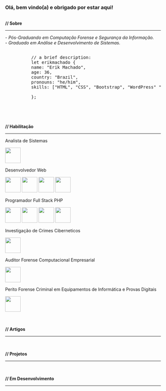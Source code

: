 ### Olá, bem vindo(a) e obrigado por estar aqui!
<br />
<strong>// Sobre</strong>
<hr>
- <em>Pós-Graduando em Computação Forense e Segurança da Informação.</em><br />
- <em>Graduado em Análise e Desenvolvimento de Sistemas.</em>
<br /><br />
<pre>
          // a brief description:
          let erikmachado {
          name: "Erik Machado",
          age: 36,
          country: "Brazil",
          pronouns: "he/him",
          skills: ["HTML", "CSS", "Bootstrap", "WordPress" "PHP", "MySQL"],
          <!-- bootcamps: ["", " ()"], -->
          };
</pre>
<br />

<br /><br />
<strong>// Habilitação</strong>
<hr>

Analista de Sistemas
<div style="display: inline">
          <img width="50" heigt="50" src="https://cdn.jsdelivr.net/gh/devicons/devicon/icons/bash/bash-original.svg" />
</div>
<br />

Desenvolvedor Web
<div style="display: inline">
          <img width="50" heigt="50" src="https://cdn.jsdelivr.net/gh/devicons/devicon/icons/html5/html5-original-wordmark.svg" /> 
          <img width="50" heigt="50" src="https://cdn.jsdelivr.net/gh/devicons/devicon/icons/css3/css3-original-wordmark.svg" />
          <img width="50" heigt="50" src="https://cdn.jsdelivr.net/gh/devicons/devicon/icons/bootstrap/bootstrap-original-wordmark.svg" /> 
          <img width="50" heigt="50" src="https://cdn.jsdelivr.net/gh/devicons/devicon/icons/wordpress/wordpress-plain-wordmark.svg" />
</div>
<br />

Programador Full Stack PHP
<div style="display: inline">
          <img width="50" heigt="50" src="https://cdn.jsdelivr.net/gh/devicons/devicon/icons/php/php-original.svg" /> 
          <img width="50" heigt="50" src="https://cdn.jsdelivr.net/gh/devicons/devicon/icons/mysql/mysql-original-wordmark.svg" /> 
          <img width="50" heigt="50" src="https://cdn.jsdelivr.net/gh/devicons/devicon/icons/apache/apache-original-wordmark.svg" />
          <img width="50" heigt="50" src="https://cdn.jsdelivr.net/gh/devicons/devicon/icons/laravel/laravel-plain-wordmark.svg" />
</div>
<br />

Investigação de Crimes Ciberneticos
<div style="display: inline">
          <img width="50" heigt="50" src="https://cdn.jsdelivr.net/gh/devicons/devicon/icons/bash/bash-original.svg" />
</div>
<br />

Auditor Forense Computacional Empresarial
<div style="display: inline">
          <img width="50" heigt="50" src="https://cdn.jsdelivr.net/gh/devicons/devicon/icons/bash/bash-original.svg" />
</div>
<br />

Perito Forense Criminal em Equipamentos de Informática e Provas Digitais
<div style="display: inline">
          <img width="50" heigt="50" src="https://cdn.jsdelivr.net/gh/devicons/devicon/icons/bash/bash-original.svg" />
</div>
<br />

<br /><br />
<strong>// Artigos</strong>
<hr>

<br /><br />
<strong>// Projetos</strong>
<hr>

<br /><br />
<strong>// Em Desenvolvimento</strong>
<hr
- Ethical Hacker
- Analista de Cyber Security




          
          

<!--
**erikmachadopro/erikmachadopro** is a ✨ _special_ ✨ repository because its `README.md` (this file) appears on your GitHub profile.

Here are some ideas to get you started:

- 🔭 I’m currently working on ...
- 🌱 I’m currently learning ...
- 👯 I’m looking to collaborate on ...
- 🤔 I’m looking for help with ...
- 💬 Ask me about ...
- 📫 How to reach me: ...
- 😄 Pronouns: ...
- ⚡ Fun fact: ...
-->
